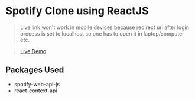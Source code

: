 # Spotify Clone using ReactJS

> Live link won't work in mobile devices because redirect uri after login process is set to localhost so one has to open it in laptop/computer etc.

> [Live Demo](https://dunes-spotify-clone-react.web.app)

## Packages Used

- spotify-web-api-js
- react-context-api
